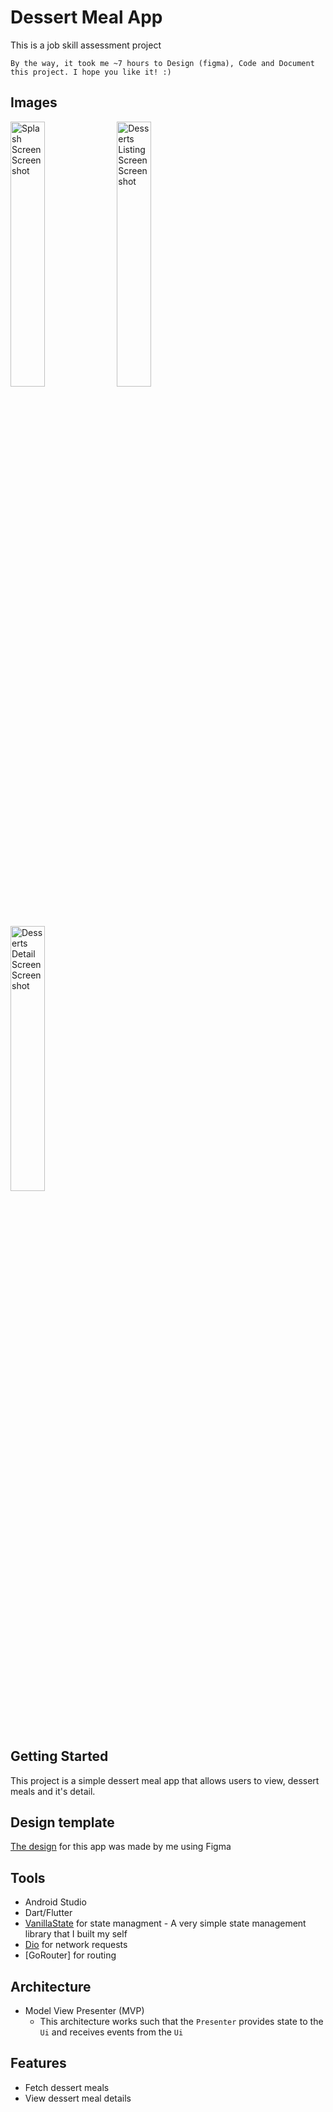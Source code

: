 # Dessert Meal App

This is a job skill assessment project

`By the way, it took me ~7 hours to Design (figma), Code and Document this project. I hope you like it! :)`

## Images

<img width="33%" src="https://github.com/folaoluwafemi/dessert_meal_app/assets/89414401/c57a1344-e13b-45a9-84be-629204cd7dd0" alt="Splash Screen Screenshot"></img>
<img width="33%" src="https://github.com/folaoluwafemi/dessert_meal_app/assets/89414401/44329dca-e952-44d5-a1ef-527addf59e47" alt="Desserts Listing Screen Screenshot"></img>
<img width="33%" src="https://github.com/folaoluwafemi/dessert_meal_app/assets/89414401/d0e19526-afba-4c93-8dca-d8a64d01829b" alt="Desserts Detail Screen Screenshot"></img>

## Getting Started

This project is a simple dessert meal app that allows users to view, dessert meals and it's detail.

## Design template

[The design](https://www.figma.com/file/EOFJybVuPB3tWMAFQJ2kq6/Dessert-Meal-App?type=design&node-id=0%3A1&mode=design&t=a70BE28sMnBawrzk-1)
for this app was made by me using Figma

## Tools

- Android Studio
- Dart/Flutter
- [VanillaState](https://pub.dev/packages/vanilla_state) for state managment - A very simple state
  management library
  that I built my self
- [Dio](https://pub.dev/packages/dio) for network requests
- [GoRouter] for routing

## Architecture

- Model View Presenter (MVP)
    - This architecture works such that the `Presenter` provides state to the `Ui` and receives
      events from the `Ui`

## Features

- Fetch dessert meals
- View dessert meal details
